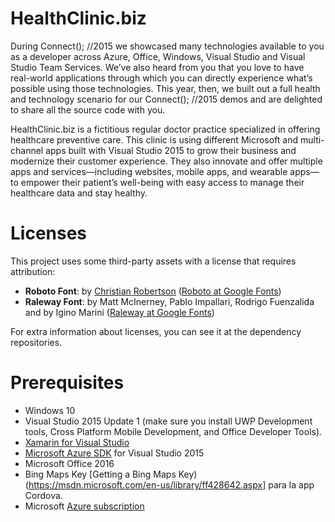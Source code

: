# HealthClinic.biz #

During Connect(); //2015 we showcased many technologies available to you as a developer across Azure, Office, Windows, Visual Studio and Visual Studio Team Services. We’ve also heard from you that you love to have real-world applications through which you can directly experience what’s possible using those technologies. This year, then, we built out a full health and technology scenario for our Connect(); //2015 demos and are delighted to share all the source code with you.

HealthClinic.biz is a fictitious regular doctor practice specialized in offering healthcare preventive care. This clinic is using different Microsoft and multi-channel apps built with Visual Studio 2015 to grow their business and modernize their customer experience. They also innovate and offer multiple apps and services—including websites, mobile apps, and wearable apps—to empower their patient’s well-being with easy access to manage their healthcare data and stay healthy.

# Licenses #
This project uses some third-party assets with a license that requires attribution:

 - **Roboto Font**: by [Christian Robertson](https://plus.google.com/110879635926653430880/about) ([Roboto at Google Fonts](https://www.google.com/fonts/specimen/Roboto))
 - **Raleway Font**: by Matt McInerney, Pablo Impallari, Rodrigo Fuenzalida and by Igino Marini  ([Raleway at Google Fonts](https://www.google.com/fonts/specimen/Raleway))

For extra information about licenses, you can see it at the dependency repositories.

# Prerequisites #

 - Windows 10
 - Visual Studio 2015 Update 1 (make sure you install UWP Development tools, Cross Platform Mobile Development, and Office Developer Tools).
 - [Xamarin for Visual Studio](https://xamarin.com/visual-studio)
 - [Microsoft Azure SDK](http://go.microsoft.com/fwlink/?LinkId=617168) for Visual Studio 2015
 - Microsoft Office 2016
 - Bing Maps Key [Getting a Bing Maps Key)(https://msdn.microsoft.com/en-us/library/ff428642.aspx] para la app Cordova.
 - Microsoft [Azure subscription](https://azure.com/)
